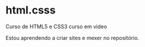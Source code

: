 # html.csss
 Curso de HTML5 e CSS3 curso em video
 
 Estou aprendendo a criar sites e mexer no repositório.
